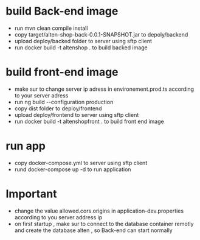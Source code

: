 # build Back-end image
- run mvn clean compile install 
- copy target/alten-shop-back-0.0.1-SNAPSHOT.jar to depoly/backend
- upload deploy/backed folder to server using sftp client
- run docker build -t altenshop . to build backed image
# build front-end image
- make sur to change server ip adress in environement.prod.ts according to your server adress
- run ng build --configuration production
- copy dist folder to deploy/frontend
- upload deploy/frontend to server using sftp client 
- run docker build -t altenshopfront . to build front end image
# run app
- copy docker-compose.yml to server using sftp client 
- rund docker-compose up -d to run application
# Important 
- change the value allowed.cors.origins in application-dev.properties according to you server address ip
- on first startup , make sur to connect to the database container remotly and create the database alten , so Back-end can start normally 
